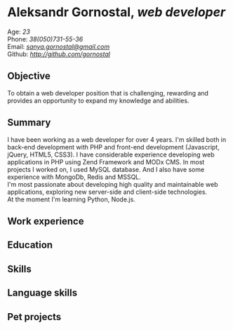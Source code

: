 # Aleksandr Gornostal, _web developer_

Age: _23_  
Phone: _38(050)731-55-36_  
Email: _<sanya.gornostal@gmail.com>_  
Github: _<http://github.com/gornostal>_

## Objective

To obtain a web developer position that is challenging, rewarding and provides an opportunity to expand my knowledge and abilities.

## Summary

I have been working as a web developer for over 4 years.
I'm skilled both in back-end development with PHP and front-end development (Javascript, jQuery, HTML5, CSS3).
I have considerable experience developing web applications in PHP using Zend Framework and MODx CMS.
In most projects I worked on, I used MySQL database. And I also have some experience with MongoDb, Redis and MSSQL.  
I'm most passionate about developing high quality and maintainable web applications, exploring new server-side and client-side technologies.  
At the moment I'm learning Python, Node.js.


## Work experience


## Education


## Skills


## Language skills


## Pet projects
